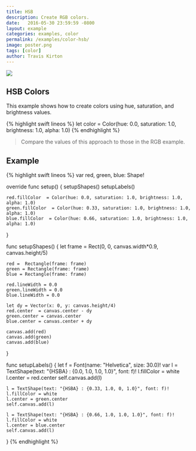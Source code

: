 ```yaml
---
title: HSB
description: Create RGB colors.
date:   2016-05-30 23:59:59 -0800
layout: example
categories: examples, color
permalink: /examples/color-hsb/
image: poster.png
tags: [color]
author: Travis Kirton
---
```

![](hsb.png)

## HSB Colors
This example shows how to create colors using hue, saturation, and brightness values.

{% highlight swift lineos %}
let color = Color(hue: 0.0, saturation: 1.0, brightness: 1.0, alpha: 1.0)
{% endhighlight %}

> Compare the values of this approach to those in the RGB example.

## Example
{% highlight swift lineos %}
var red, green, blue: Shape!

override func setup() {
    setupShapes()
    setupLabels()

    red.fillColor  = Color(hue: 0.0, saturation: 1.0, brightness: 1.0, alpha: 1.0)
    green.fillColor  = Color(hue: 0.33, saturation: 1.0, brightness: 1.0, alpha: 1.0)
    blue.fillColor  = Color(hue: 0.66, saturation: 1.0, brightness: 1.0, alpha: 1.0)
}

func setupShapes() {
    let frame = Rect(0, 0, canvas.width*0.9, canvas.height/5)

    red =  Rectangle(frame: frame)
    green = Rectangle(frame: frame)
    blue = Rectangle(frame: frame)

    red.lineWidth = 0.0
    green.lineWidth = 0.0
    blue.lineWidth = 0.0

    let dy = Vector(x: 0, y: canvas.height/4)
    red.center  = canvas.center - dy
    green.center = canvas.center
    blue.center = canvas.center + dy

    canvas.add(red)
    canvas.add(green)
    canvas.add(blue)
}

func setupLabels() {
    let f = Font(name: "Helvetica", size: 30.0)!
    var l = TextShape(text: "{HSBA} : {0.0, 1.0, 1.0, 1.0}", font: f)!
    l.fillColor = white
    l.center = red.center
    self.canvas.add(l)

    l = TextShape(text: "{HSBA} : {0.33, 1.0, 0, 1.0}", font: f)!
    l.fillColor = white
    l.center = green.center
    self.canvas.add(l)

    l = TextShape(text: "{HSBA} : {0.66, 1.0, 1.0, 1.0}", font: f)!
    l.fillColor = white
    l.center = blue.center
    self.canvas.add(l)
}
{% endhighlight %}
